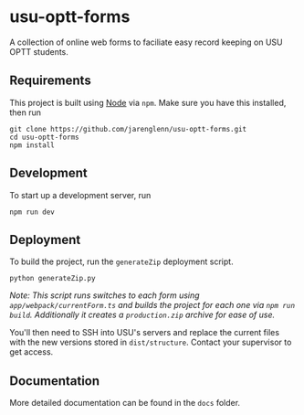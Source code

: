 # usu-optt-forms
A collection of online web forms to faciliate easy record keeping on USU OPTT students.

## Requirements
This project is built using [Node](https://nodejs.org/en/) via `npm`. Make sure you have this installed, then run
```
git clone https://github.com/jarenglenn/usu-optt-forms.git
cd usu-optt-forms
npm install
```

## Development
To start up a development server, run

```
npm run dev
```

## Deployment
To build the project, run the `generateZip` deployment script.

```
python generateZip.py
```

*Note: This script runs switches to each form using `app/webpack/currentForm.ts` and builds the project for each one via `npm run build`. Additionally it creates a `production.zip` archive for ease of use.*

You'll then need to SSH into USU's servers and replace the current files with the new versions stored in `dist/structure`. Contact your supervisor to get access.

## Documentation

More detailed documentation can be found in the `docs` folder.
